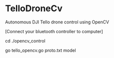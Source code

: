 # TelloDroneCv
Autonomous DJI Tello drone control using OpenCV

[Connect your bluetooth controller to computer]

cd ./opencv_control

go tello_opencv.go proto.txt model
